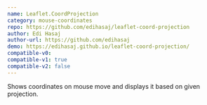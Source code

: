 ```yaml
---
name: Leaflet.CoordProjection
category: mouse-coordinates
repo: https://github.com/edihasaj/leaflet-coord-projection
author: Edi Hasaj
author-url: https://github.com/edihasaj
demo: https://edihasaj.github.io/leaflet-coord-projection/
compatible-v0:
compatible-v1: true
compatible-v2: false
---
```


Shows coordinates on mouse move and displays it based on given projection.
